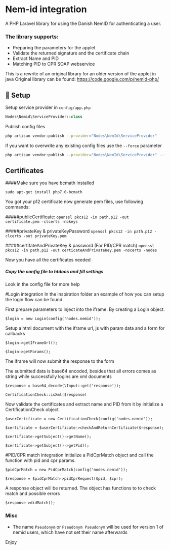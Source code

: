 # Nem-id integration

A PHP Laravel library for using the Danish NemID for authenticating a user.
 
### The library supports: 
  - Preparing the parameters for the applet
  - Validate the returned signature and the certificate chain
  - Extract Name and PID
  - Matching PID to CPR SOAP webservice
    
This is a rewrite of an original library for an older version of the applet in java
Original library can be found: https://code.google.com/p/nemid-php/ 
    
## 🔧 Setup

Setup service provider in `config/app.php`

```php
Nodes\Nemid\ServiceProvider::class
```

Publish config files

```bash
php artisan vendor:publish --provider="Nodes\NemId\ServiceProvider"
```

If you want to overwrite any existing config files use the `--force` parameter

```bash
php artisan vendor:publish --provider="Nodes\NemId\ServiceProvider" --force
```

## Certificates

####Make sure you have bcmath installed
```
sudo apt-get install php7.0-bcmath
```

You got your p12 certificate now generate pem files, use following commands: 

#####publicCertificate:
`openssl pkcs12 -in path.p12 -out certificate.pem -clcerts -nokeys`

#####privateKey & privateKeyPassword
`openssl pkcs12 -in path.p12 -clcerts -out privateKey.pem`

#####certifateAndPrivateKey & password (For PID/CPR match)
`openssl pkcs12 -in path.p12 -out certicateAndPrivateKey.pem -nocerts -nodes`     

Now you have all the certificates needed 

##### Copy the config file to htdocs and fill settings
Look in the config file for more help

#Login integration
In the inspiration folder an example of how you can setup the login flow can be found.

First prepare parameters to inject into the iframe. By creating a Login object.

`$login = new Login(config('nodes.nemid'));`

Setup a html document with the iframe url, js with param data and a form for callbacks

`$login->getIFrameUrl();`

`$login->getParams();`

The iframe will now submit the response to the form 

The submitted data is base64 encoded, besides that all errors comes as string while successfully logins are xml documents

`$response = base64_decode(\Input::get('response'));`

`CertificationCheck::isXml($response)`

Now validate the certificates and extract name and PID from it by initialize a CertificationCheck object

`$userCertificate = new CertificationCheck(config('nodes.nemid'));`

`$certificate = $userCertificate->checkAndReturnCertificate($response);`

`$certificate->getSubject()->getName();`

`$certificate->getSubject()->getPid();`

#PID/CPR match integration
Initialize a PidCprMatch object and call the function with pid and cpr params.

`$pidCprMatch = new PidCprMatch(config('nodes.nemid'));`

`$response = $pidCprMatch->pidCprRequest($pid, $cpr);`

A response object will be returned. The object has functions to to check match and possible errors

`$response->didMatch();`

### Misc

 - The name `Pseudonym` or `Pseudonym Pseudonym` will be used for version 1 of nemid users, which have not set their name afterwards

Enjoy
 


